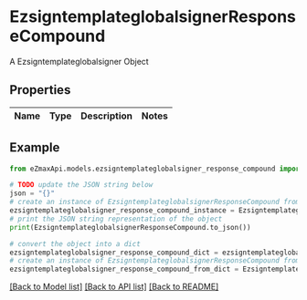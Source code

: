 # EzsigntemplateglobalsignerResponseCompound

A Ezsigntemplateglobalsigner Object

## Properties

Name | Type | Description | Notes
------------ | ------------- | ------------- | -------------

## Example

```python
from eZmaxApi.models.ezsigntemplateglobalsigner_response_compound import EzsigntemplateglobalsignerResponseCompound

# TODO update the JSON string below
json = "{}"
# create an instance of EzsigntemplateglobalsignerResponseCompound from a JSON string
ezsigntemplateglobalsigner_response_compound_instance = EzsigntemplateglobalsignerResponseCompound.from_json(json)
# print the JSON string representation of the object
print(EzsigntemplateglobalsignerResponseCompound.to_json())

# convert the object into a dict
ezsigntemplateglobalsigner_response_compound_dict = ezsigntemplateglobalsigner_response_compound_instance.to_dict()
# create an instance of EzsigntemplateglobalsignerResponseCompound from a dict
ezsigntemplateglobalsigner_response_compound_from_dict = EzsigntemplateglobalsignerResponseCompound.from_dict(ezsigntemplateglobalsigner_response_compound_dict)
```
[[Back to Model list]](../README.md#documentation-for-models) [[Back to API list]](../README.md#documentation-for-api-endpoints) [[Back to README]](../README.md)


